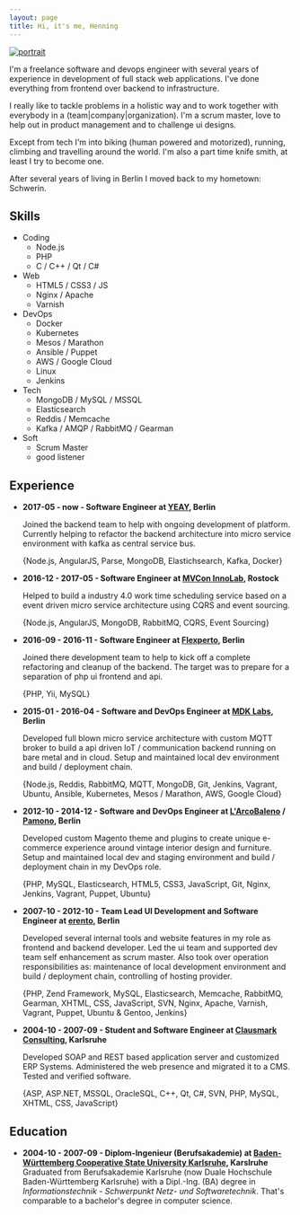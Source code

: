 ```yaml
---
layout: page
title: Hi, it's me, Henning
---
```


<div class="portrait">
  <a href="{{site.baseurl}}/assets/images/profile.jpeg">
    <img src="{{site.baseurl}}/assets/images/profile_dark_small.jpeg" alt="portrait">
  </a>
</div>

I'm a freelance software and devops engineer with several years of
experience in development of full stack web applications. I've done
everything from frontend over backend to infrastructure.

I really like to tackle problems in a holistic way and to work together with
everybody in a (team|company|organization). I'm a scrum master, love to help
out in product management and to challenge ui designs.

Except from tech I'm into biking (human powered and motorized), running,
climbing and travelling around the world. I'm also a part time knife smith, at
least I try to become one.

After several years of living in Berlin I moved back to my hometown: Schwerin.

## Skills
- Coding
  - Node.js
  - PHP
  - C / C++ / Qt / C#
- Web
  - HTML5 / CSS3 / JS
  - Nginx / Apache
  - Varnish
- DevOps
  - Docker
  - Kubernetes
  - Mesos / Marathon
  - Ansible / Puppet
  - AWS / Google Cloud
  - Linux
  - Jenkins
- Tech
  - MongoDB / MySQL / MSSQL
  - Elasticsearch
  - Reddis / Memcache
  - Kafka / AMQP / RabbitMQ / Gearman
- Soft
  - Scrum Master
  - good listener

## Experience
- **2017-05 - now - Software Engineer at [YEAY][yeay], Berlin**

  Joined the backend team to help with ongoing development of platform.
  Currently helping to refactor the backend architecture into micro service
  environment with kafka as central service bus.

  {Node.js, AngularJS, Parse, MongoDB, Elastichsearch, Kafka, Docker}

- **2016-12 - 2017-05 - Software Engineer at [MVCon InnoLab][mvcon], Rostock**

  Helped to build a industry 4.0 work time scheduling service based on
  a event driven micro service architecture using CQRS and event sourcing.

  {Node.js, AngularJS, MongoDB, RabbitMQ, CQRS, Event Sourcing}

- **2016-09 - 2016-11 - Software Engineer at [Flexperto][flexperto], Berlin**

  Joined there development team to help to kick off a complete refactoring and
  cleanup of the backend. The target was to prepare for a separation of php
  ui frontend and api.

  {PHP, Yii, MySQL}

- **2015-01 - 2016-04 - Software and DevOps Engineer at [MDK Labs][mdk], Berlin**

  Developed full blown micro service architecture with custom MQTT broker to
  build a api driven IoT / communication backend running on bare metal and in cloud.
  Setup and maintained local dev environment and build / deployment chain.

  {Node.js, Reddis, RabbitMQ, MQTT, MongoDB, Git, Jenkins, Vagrant, Ubuntu, Ansible,
  Kubernetes, Mesos / Marathon, AWS, Google Cloud}

- **2012-10 - 2014-12 - Software and DevOps Engineer at [L'ArcoBaleno][lab] / [Pamono][pam], Berlin**

  Developed custom Magento theme and plugins to create unique e-commerce
  experience around vintage interior design and furniture. Setup and maintained
  local dev and staging environment and build / deployment chain in my DevOps role.

  {PHP, MySQL, Elasticsearch, HTML5, CSS3, JavaScript, Git, Nginx, Jenkins, Vagrant, Puppet, Ubuntu}

- **2007-10 - 2012-10 - Team Lead UI Development and Software Engineer at [erento][ere], Berlin**

  Developed several internal tools and website features in my role as frontend
  and backend developer. Led the ui team and supported dev team self enhancement
  as scrum master. Also took over operation responsibilities as: maintenance of
  local development environment and build / deployment chain, controlling of hosting
  provider.

  {PHP, Zend Framework, MySQL, Elasticsearch, Memcache, RabbitMQ, Gearman, XHTML,
  CSS, JavaScript, SVN, Nginx, Apache, Varnish, Vagrant, Puppet, Ubuntu & Gentoo,
  Jenkins}

- **2004-10 - 2007-09 - Student and Software Engineer at [Clausmark Consulting][cmc], Karlsruhe**

  Developed SOAP and REST based application server and customized ERP Systems. Administered
  the web presence and migrated it to a CMS. Tested and verified software.

  {ASP, ASP.NET, MSSQL, OracleSQL, C++, Qt, C#, SVN, PHP, MySQL, XHTML, CSS, JavaScript}


## Education
- **2004-10 - 2007-09 - Diplom-Ingenieur (Berufsakademie) at [Baden-Württemberg Cooperative State University Karlsruhe][dhk], Karslruhe**
  <br>
  Graduated from Berufsakademie Karlsruhe (now Duale Hochschule Baden-Württemberg Karlsruhe)
  with a Dipl.-Ing. (BA) degree in *Informationstechnik - Schwerpunkt Netz- und Softwaretechnik*.
  That's comparable to a bachelor's degree in computer science.



[yeay]: https://yeay.com
[mvcon]: https://mvcon-innolab.com
[flexperto]: https://www.flexperto.com
[mdk]: https://web.archive.org/web/20160406235422/https://mdk.io
[lab]: https://web.archive.org/web/20150729162522/http://www.larcobaleno.com/
[pam]: https://www.pamono.com
[ere]: http://www.erento.com
[cmc]: https://www.clausmark.com
[dhk]: https://www.dhbw-karlsruhe.de
